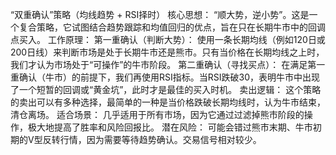 “双重确认”策略（均线趋势 + RSI择时）
核心思想： “顺大势，逆小势”。这是一个复合策略，它试图结合趋势跟踪和均值回归的优点，旨在只在长期牛市中的回调点买入。
工作原理：
第一重确认（判断大势）： 使用一条长期均线（例如120日或200日线）来判断市场是处于长期牛市还是熊市。只有当价格在长期均线之上时，我们才认为市场处于“可操作”的牛市阶段。
第二重确认（寻找买点）： 在满足第一重确认（牛市）的前提下，我们再使用RSI指标。当RSI跌破30，表明牛市中出现了一个短暂的回调或“黄金坑”，此时才是最佳的买入时机。
卖出逻辑： 这个策略的卖出可以有多种选择，最简单的一种是当价格跌破长期均线时，认为牛市结束，清仓离场。
适合场景： 几乎适用于所有市场，因为它通过过滤掉熊市阶段的操作，极大地提高了胜率和风险回报比。
潜在风险： 可能会错过熊市末期、牛市初期的V型反转行情，因为需要等待趋势确认。交易信号相对较少。